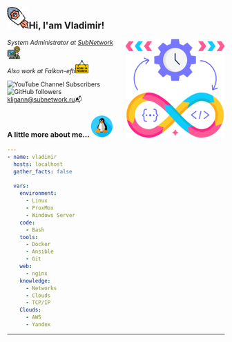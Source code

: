 <h2><img src="image-2.png" width="50">Hi, I'am Vladimir!</h2>
<img align='right' src="image.png" width="230">
<p><em>System Administrator at <a href="https://subnetwork.ru">SubNetwork</a><img src="image-1.png" width="30"></br>Also work at Falkon-efti</a><img src="image-3.png" width="30">
</em></p>

![YouTube Channel Subscribers](https://img.shields.io/youtube/channel/subscribers/UCigIISVpM5JGhAng4Q_v1hA)
![GitHub followers](https://img.shields.io/github/followers/kliganN)
[kligann\@subnetwork.ru](mailto:kligann@subnetwork.ru?subject=):mailbox_with_mail:

### A little more about me... <img src="image-4.png" width="50">

```yaml
---
- name: vladimir
  hosts: localhost
  gather_facts: false

  vars:
    environment:
      - Linux
      - ProxMox
      - Windows Server
    code:
      - Bash
    tools:
      - Docker
      - Ansible
      - Git
    web:
      - nginx
    knowledge:
      - Networks
      - Clouds
      - TCP/IP
    Clouds:
      - AWS
      - Yandex
```

---
